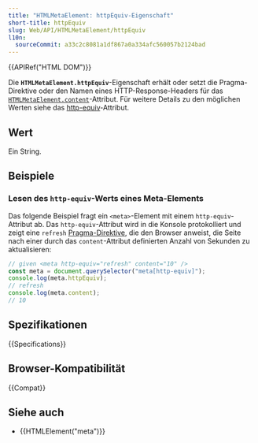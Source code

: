 ```yaml
---
title: "HTMLMetaElement: httpEquiv-Eigenschaft"
short-title: httpEquiv
slug: Web/API/HTMLMetaElement/httpEquiv
l10n:
  sourceCommit: a33c2c8081a1df867a0a334afc560057b2124bad
---
```


{{APIRef("HTML DOM")}}

Die **`HTMLMetaElement.httpEquiv`**-Eigenschaft erhält oder setzt die Pragma-Direktive oder den Namen eines HTTP-Response-Headers für das [`HTMLMetaElement.content`](/de/docs/Web/API/HTMLMetaElement/content)-Attribut.
Für weitere Details zu den möglichen Werten siehe das [http-equiv](/de/docs/Web/HTML/Reference/Elements/meta/http-equiv)-Attribut.

## Wert

Ein String.

## Beispiele

### Lesen des `http-equiv`-Werts eines Meta-Elements

Das folgende Beispiel fragt ein `<meta>`-Element mit einem `http-equiv`-Attribut ab.
Das `http-equiv`-Attribut wird in die Konsole protokolliert und zeigt eine `refresh` [Pragma-Direktive](/de/docs/Web/HTML/Reference/Elements/meta/http-equiv), die den Browser anweist, die Seite nach einer durch das `content`-Attribut definierten Anzahl von Sekunden zu aktualisieren:

```js
// given <meta http-equiv="refresh" content="10" />
const meta = document.querySelector("meta[http-equiv]");
console.log(meta.httpEquiv);
// refresh
console.log(meta.content);
// 10
```

## Spezifikationen

{{Specifications}}

## Browser-Kompatibilität

{{Compat}}

## Siehe auch

- {{HTMLElement("meta")}}
